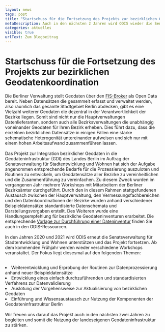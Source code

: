 ```yaml
---
layout: news
tags: post
title: "Startschuss für die Fortsetzung des Projekts zur bezirklichen Geodatenkoordination"
metaDescription: Auch in den nächsten 2 Jahren wird ODIS wieder die Senatsverwaltung für Stadtentwicklung und Wohnen bei der Durchführung eines Projekts zur Integration bezirklicher Geodaten in die Geodateninfrastruktur (GDI) des Landes Berlin unterstützt. Erfahren Sie hier, worauf der Fokus in der Projektlaufzeit von 2020 bis 2021 liegen soll.
categories: aktuelles
visible: true
urlText: Zum Blogbeitrag
---
```


# Startschuss für die Fortsetzung des Projekts zur bezirklichen Geodatenkoordination

Die Berliner Verwaltung stellt Geodaten über den [FIS-Broker](https://fbinter.stadt-berlin.de/fb/index.jsp) als Open Data bereit. Neben Datensätzen die gesammelt erfasst und verwaltet werden, also räumlich das gesamte Stadtgebiet Berlin abdecken, gibt es eine Vielzahl weiterer Geodaten die dezentral in der Verantwortlichkeit der Bezirke liegen. Somit sind nicht nur die Hauptverwaltungen Datenlieferanten, sondern auch alle Bezirksverwaltungen die unabhängig voneinander Geodaten für Ihren Bezirk erheben. Dies führt dazu, dass die einzelnen bezirklichen Datensätze in einigen Fällen eine starke schematische Heterogenität untereinander aufweisen und sich nur mit einem hohen Arbeitsaufwand zusammenführen lassen.
<br><br>
Das Projekt zur Integration bezirklicher Geodaten in die Geodateninfrastruktur (GDI) des Landes Berlin im Auftrag der Senatsverwaltung für Stadtentwicklung und Wohnen hat sich der Aufgabe angenommen entsprechende Bedarfe für die Prozessierung auszuloten und Routinen zu entwickeln, um Geodatensätze aller Bezirke zu vereinheitlichen und die Zusammenführung zu vereinfachen. Zu diesem Zweck wurden im vergangenen Jahr mehrere Workshops mit Mitarbeitern der Berliner Bezirksämter durchgeführt. Durch den in diesem Rahmen stattgefundenen Austausch zwischen der Hauptverwaltung, den Vermessungsfachbereichen und den Datenkoordinationen der Bezirke wurden anhand verschiedener Beispieldatensätze standardisierte Datenschemata und Darstellungsvorgaben erstellt. Des Weiteren wurde eine Handlungsempfehlung für bezirkliche Geodateninventuren erarbeitet. Die entsprechende [Vorlage zur Durchführung einer Dateninventur](https://odis-berlin.de/ressourcen/dateninventur.html) finden Sie auch in den ODIS-Ressourcen.
<br><br>
In den Jahren 2020 und 2021 wird ODIS erneut die Senatsverwaltung für Stadtentwicklung und Wohnen unterstützen und das Projekt fortsetzen. Ab dem kommenden Frühjahr werden wieder verschiedene Workshops veranstaltet. Der Fokus liegt diesesmal auf den folgenden Themen:
<br><br>

<li> Weiterentwicklung und Erprobung der Routinen zur Datenprozessierung anhand neuer Beispieldatensätze
<li> Entwicklung eines einfach durchzuführenden und standardisierten Verfahrens zur Datenvalidierung
<li> Auslotung der Vorgehensweise zur Aktualisierung von bezirklichen Geodaten
<li> Einführung und Wissensaustausch zur Nutzung der Komponenten der Geodateninfrastruktur Berlin
<br><br>
Wir freuen uns darauf das Projekt auch in den nächsten zwei Jahren zu begleiten und somit die Nutzung der landeseigenen Geodateninfrastruktur zu stärken.
